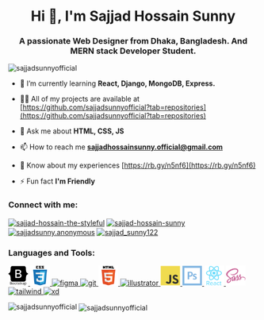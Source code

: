 <h1 align="center">Hi 👋, I'm Sajjad Hossain Sunny</h1>
<h3 align="center">A passionate Web Designer from Dhaka, Bangladesh. And MERN stack Developer Student.</h3>

<p align="left"> <img src="https://komarev.com/ghpvc/?username=sajjadsunnyofficial&label=Profile%20views&color=0e75b6&style=flat" alt="sajjadsunnyofficial" /> </p>

- 🌱 I’m currently learning **React, Django, MongoDB, Express.**

- 👨‍💻 All of my projects are available at [https://github.com/sajjadsunnyofficial?tab=repositories](https://github.com/sajjadsunnyofficial?tab=repositories)

- 💬 Ask me about **HTML, CSS, JS**

- 📫 How to reach me **sajjadhossainsunny.official@gmail.com**

- 📄 Know about my experiences [https://rb.gy/n5nf6](https://rb.gy/n5nf6)

- ⚡ Fun fact **I'm Friendly**

<h3 align="left">Connect with me:</h3>
<p align="left">
<a href="https://codepen.io/sajjad-hossain-the-styleful" target="blank"><img align="center" src="https://raw.githubusercontent.com/rahuldkjain/github-profile-readme-generator/master/src/images/icons/Social/codepen.svg" alt="sajjad-hossain-the-styleful" height="30" width="40" /></a>
<a href="https://linkedin.com/in/sajjad-hossain-sunny" target="blank"><img align="center" src="https://raw.githubusercontent.com/rahuldkjain/github-profile-readme-generator/master/src/images/icons/Social/linked-in-alt.svg" alt="sajjad-hossain-sunny" height="30" width="40" /></a>
<a href="https://fb.com/sajjadsunny.anonymous" target="blank"><img align="center" src="https://raw.githubusercontent.com/rahuldkjain/github-profile-readme-generator/master/src/images/icons/Social/facebook.svg" alt="sajjadsunny.anonymous" height="30" width="40" /></a>
<a href="https://instagram.com/sajjad_sunny122" target="blank"><img align="center" src="https://raw.githubusercontent.com/rahuldkjain/github-profile-readme-generator/master/src/images/icons/Social/instagram.svg" alt="sajjad_sunny122" height="30" width="40" /></a>
</p>

<h3 align="left">Languages and Tools:</h3>
<p align="left"> <a href="https://getbootstrap.com" target="_blank" rel="noreferrer"> <img src="https://raw.githubusercontent.com/devicons/devicon/master/icons/bootstrap/bootstrap-plain-wordmark.svg" alt="bootstrap" width="40" height="40"/> </a> <a href="https://www.w3schools.com/css/" target="_blank" rel="noreferrer"> <img src="https://raw.githubusercontent.com/devicons/devicon/master/icons/css3/css3-original-wordmark.svg" alt="css3" width="40" height="40"/> </a> <a href="https://www.figma.com/" target="_blank" rel="noreferrer"> <img src="https://www.vectorlogo.zone/logos/figma/figma-icon.svg" alt="figma" width="40" height="40"/> </a> <a href="https://git-scm.com/" target="_blank" rel="noreferrer"> <img src="https://www.vectorlogo.zone/logos/git-scm/git-scm-icon.svg" alt="git" width="40" height="40"/> </a> <a href="https://www.w3.org/html/" target="_blank" rel="noreferrer"> <img src="https://raw.githubusercontent.com/devicons/devicon/master/icons/html5/html5-original-wordmark.svg" alt="html5" width="40" height="40"/> </a> <a href="https://www.adobe.com/in/products/illustrator.html" target="_blank" rel="noreferrer"> <img src="https://www.vectorlogo.zone/logos/adobe_illustrator/adobe_illustrator-icon.svg" alt="illustrator" width="40" height="40"/> </a> <a href="https://developer.mozilla.org/en-US/docs/Web/JavaScript" target="_blank" rel="noreferrer"> <img src="https://raw.githubusercontent.com/devicons/devicon/master/icons/javascript/javascript-original.svg" alt="javascript" width="40" height="40"/> </a> <a href="https://www.photoshop.com/en" target="_blank" rel="noreferrer"> <img src="https://raw.githubusercontent.com/devicons/devicon/master/icons/photoshop/photoshop-line.svg" alt="photoshop" width="40" height="40"/> </a> <a href="https://reactjs.org/" target="_blank" rel="noreferrer"> <img src="https://raw.githubusercontent.com/devicons/devicon/master/icons/react/react-original-wordmark.svg" alt="react" width="40" height="40"/> </a> <a href="https://sass-lang.com" target="_blank" rel="noreferrer"> <img src="https://raw.githubusercontent.com/devicons/devicon/master/icons/sass/sass-original.svg" alt="sass" width="40" height="40"/> </a> <a href="https://tailwindcss.com/" target="_blank" rel="noreferrer"> <img src="https://www.vectorlogo.zone/logos/tailwindcss/tailwindcss-icon.svg" alt="tailwind" width="40" height="40"/> </a> <a href="https://www.adobe.com/products/xd.html" target="_blank" rel="noreferrer"> <img src="https://cdn.worldvectorlogo.com/logos/adobe-xd.svg" alt="xd" width="40" height="40"/> </a> </p>

<p><img align="left" src="https://github-readme-stats.vercel.app/api/top-langs?username=sajjadsunnyofficial&show_icons=true&locale=en&layout=compact" alt="sajjadsunnyofficial" /></p>

<p>&nbsp;<img align="center" src="https://github-readme-stats.vercel.app/api?username=sajjadsunnyofficial&show_icons=true&locale=en" alt="sajjadsunnyofficial" /></p>
